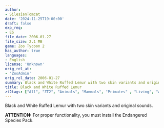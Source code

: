 ```yaml
---
author:
- SilesianTomcat
date: '2024-11-25T19:00:00'
draft: false
exp_req:
- ES
file_date: 2006-01-27
file_size: 2.1 MB
game: Zoo Tycoon 2
has_author: true
languages:
- English
license: 'Unknown'
orig_rel_at:
- 'ZooAdmin'
orig_rel_date: 2006-01-27
summary: Black and White Ruffed Lemur with two skin variants and original sounds.
title: Black and White Ruffed Lemur
zt2tags: ["All", "ZT2", "Animals", "Mammals", "Primates" , "Living", "African"]
---
```

Black and White Ruffed Lemur with two skin variants and original sounds.

**ATTENTION:** For proper functionality, you must install the Endangered Species Pack.
